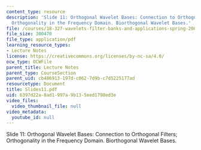 ```yaml
---
content_type: resource
description: 'Slide 11: Orthogonal Wavelet Bases: Connection to Orthogonal Filters;
  Orthogonality in the Frequency Domain. Biorthogonal Wavelet Bases.'
file: /courses/18-327-wavelets-filter-banks-and-applications-spring-2003/6397d22a8ad1997a9b135eed1790ed3e_Slides11.pdf
file_size: 300470
file_type: application/pdf
learning_resource_types:
- Lecture Notes
license: https://creativecommons.org/licenses/by-nc-sa/4.0/
ocw_type: OCWFile
parent_title: Lecture Notes
parent_type: CourseSection
parent_uid: cb486913-197d-c062-7d9b-c7d5225177ad
resourcetype: Document
title: Slides11.pdf
uid: 6397d22a-8ad1-997a-9b13-5eed1790ed3e
video_files:
  video_thumbnail_file: null
video_metadata:
  youtube_id: null
---
```

Slide 11: Orthogonal Wavelet Bases: Connection to Orthogonal Filters; Orthogonality in the Frequency Domain. Biorthogonal Wavelet Bases.